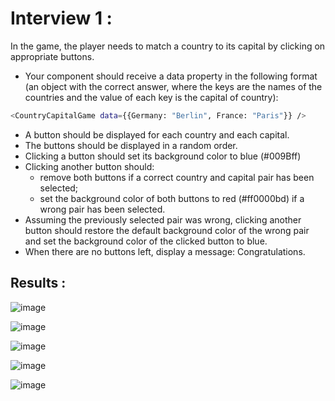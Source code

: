 # Interview 1 :
In the game, the player needs to match a country to its capital by clicking on appropriate buttons.
* Your component should receive a data property in the following format (an object with the correct answer, where the keys are the names of the countries and the value of each key is the capital of country):
```sh
<CountryCapitalGame data={{Germany: "Berlin", France: "Paris"}} />
```
* A button should be displayed for each country and each capital.
* The buttons should be displayed in a random order.
*  Clicking a button should set its background color to blue (#009Bff)
*  Clicking another button should:
    - remove both buttons if a correct country and capital pair has been selected;<br/>
    - set the background color of both buttons to red (#ff0000bd) if a wrong pair has been selected.
* Assuming the previously selected pair was wrong, clicking another button should restore the default background color of the wrong pair and set the background color of the clicked button to blue.
* When there are no buttons left, display a message: Congratulations.

## Results :
![image](https://github.com/Devai-coding/react-interview-questions/assets/113947156/07c62924-a645-41dc-989b-27bb7e81929c)

![image](https://github.com/Devai-coding/react-interview-questions/assets/113947156/e4057b40-878a-4fb3-ad18-c308690e617b)

![image](https://github.com/Devai-coding/react-interview-questions/assets/113947156/6adc9484-9e83-4b3a-9ff2-7baa44dfc4bf)

![image](https://github.com/Devai-coding/react-interview-questions/assets/113947156/3ba6bcd9-e6f7-4345-8658-ef4c3f09b4ea)

![image](https://github.com/Devai-coding/react-interview-questions/assets/113947156/50a9bde0-4032-4bf5-ab68-bbde601ddc2e)


